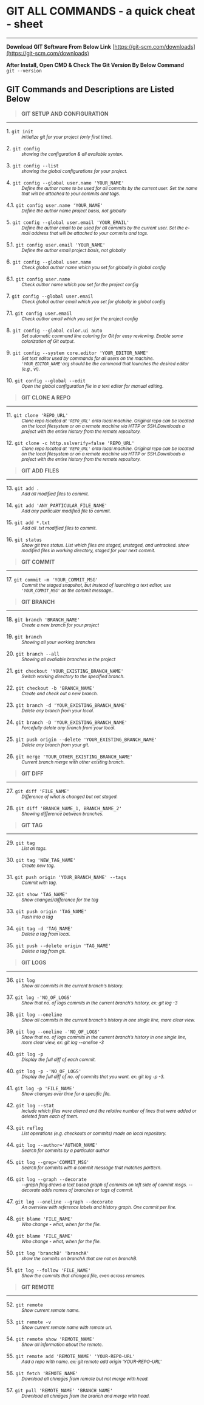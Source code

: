 # GIT ALL COMMANDS - a quick cheat - sheet
---
**Download GIT Software From Below Link**
[https://git-scm.com/downloads](https://git-scm.com/downloads)

**After Install, Open CMD & Check The Git Version By Below Command**  
`git --version`
## GIT Commands and Descriptions are Listed Below

> **GIT SETUP AND CONFIGURATION**
---

<dl>
  <dt>1. <code>git init</span></code></dt>
  <dd><small><i>initialize git for your project (only first time).</i></small></dd>
</dl>

<dl>
  <dt>2. <code>git config</span></code></dt>
  <dd><small><i>showing the configuration & all avaliable syntax.</i></small></dd>
</dl>

<dl>
  <dt>3. <code>git config --list</span></code></dt>
  <dd><small><i>showing the global configurations for your project.</i></small></dd>
</dl>

<dl>
  <dt>4. <code>git config --global user.name 'YOUR_NAME'</span></code></dt>
  <dd><small><i>Define the author name to be used for all commits by the current user. Set the name that will be attached to your commits and tags.</i></small></dd>
</dl>

<dl>
  <dt>4.1. <code>git config user.name 'YOUR_NAME'</span></code></dt>
  <dd><small><i>Define the author name project basis, not globally</i></small></dd>
</dl>

<dl>
  <dt>5. <code>git config --global user.email 'YOUR_EMAIL'</span></code></dt>
  <dd><small><i>Define the author email to be used for all commits by the current user. Set the e-mail address that will be attached to your commits and tags.</i></small></dd>
</dl>

<dl>
  <dt>5.1. <code>git config user.email 'YOUR_NAME'</span></code></dt>
  <dd><small><i>Define the author email project basis, not globally</i></small></dd>
</dl>

<dl>
  <dt>6. <code>git config --global user.name </span></code></dt>
  <dd><small><i>Check global author name which you set for globally in global config</i></small></dd>
</dl>

<dl>
  <dt>6.1. <code>git config user.name </span></code></dt>
  <dd><small><i>Check author name which you set for the project config</i></small></dd>
</dl>

<dl>
  <dt>7. <code>git config --global user.email </span></code></dt>
  <dd><small><i>Check global author email which you set for globally in global config</i></small></dd>
</dl>

<dl>
  <dt>7.1. <code>git config user.email </span></code></dt>
  <dd><small><i>Check author email which you set for the project config</i></small></dd>
</dl>

<dl>
  <dt>8. <code>git config --global color.ui auto</span></code></dt>
  <dd><small><i>Set automatic command line coloring for Git for easy reviewing. Enable some colorization of Git output.</i></small></dd>
</dl>

<dl>
  <dt>9. <code>git config --system core.editor 'YOUR_EDITOR_NAME'</span></code></dt>
  <dd><small><i>Set text editor used by commands for all users on the machine. <code>'YOUR_EDITOR_NAME'</code>arg should be the command that launches the desired editor (e.g., vi).</i></small></dd>
</dl>

<dl>
  <dt>10. <code>git config --global --edit</span></code></dt>
  <dd><small><i>Open the global configuration file in a text editor for manual editing.</i></small><dd>
</dl>

> **GIT CLONE A REPO**
---

<dl>
  <dt>11. <code>git clone 'REPO_URL'</span></code></dt>
  <dd><small><i>Clone repo located at <code>'REPO_URL'</code> onto local machine. Original repo can be
located on the local filesystem or on a remote machine via HTTP or SSH.Downloads a project with the entire history from the remote repository.</i></small><dd>
</dl>

<dl>
  <dt>12. <code>git clone -c http.sslverify=false 'REPO_URL'</span></code></dt>
  <dd><small><i>Clone repo located at <code>'REPO_URL'</code> onto local machine. Original repo can be
located on the local filesystem or on a remote machine via HTTP or SSH.Downloads a project with the entire history from the remote repository.</i></small><dd>
</dl>

> **GIT ADD FILES**
---

<dl>
  <dt>13. <code>git add .</span></code></dt>
  <dd><small><i>Add all modified files to commit.</i></small><dd>
</dl>

<dl>
  <dt>14. <code>git add 'ANY_PARTICULAR_FILE_NAME'</span></code></dt>
  <dd><small><i>Add any particular modified file to commit.</i></small><dd>
</dl>

<dl>
  <dt>15. <code>git add *.txt</span></code></dt>
  <dd><small><i>Add all .txt modified files to commit.</i></small><dd>
</dl>

<dl>
  <dt>16. <code>git status</span></code></dt>
  <dd><small><i>Show git tree status. List which files are staged, unstaged, and untracked. show modified files in working directory, staged for your next commit.</i></small><dd>
</dl>

> **GIT COMMIT**
---

<dl>
  <dt>17. <code>git commit -m 'YOUR_COMMIT_MSG'</span></code></dt>
  <dd><small><i>Commit the staged snapshot, but instead of launching
a text editor, use <code>'YOUR_COMMIT_MSG'</code> as the commit message..</i></small><dd>
</dl>

> **GIT BRANCH**
---

<dl>
  <dt>18. <code>git branch 'BRANCH_NAME'</span></code></dt>
  <dd><small><i>Create a new branch for your project</i></small><dd>
</dl>

<dl>
  <dt>19. <code>git branch</span></code></dt>
  <dd><small><i>Showing all your working branches</i></small><dd>
</dl>

<dl>
  <dt>20. <code>git branch --all</span></code></dt>
  <dd><small><i>Showing all avaliable branches in the project</i></small><dd>
</dl>

<dl>
  <dt>21. <code>git checkout 'YOUR_EXISTING_BRANCH_NAME'</span></code></dt>
  <dd><small><i>Switch working directory to the specified branch.</i></small><dd>
</dl>

<dl>
  <dt>22. <code>git checkout -b 'BRANCH_NAME'</span></code></dt>
  <dd><small><i>Create and check out a new branch.</i></small><dd>
</dl>

<dl>
  <dt>23. <code>git branch -d 'YOUR_EXISTING_BRANCH_NAME'</span></code></dt>
  <dd><small><i>Delete any branch from your local.</i></small><dd>
</dl>

<dl>
  <dt>24. <code>git branch -D 'YOUR_EXISTING_BRANCH_NAME'</span></code></dt>
  <dd><small><i>Forcefully delete any branch from your local.</i></small><dd>
</dl>

<dl>
  <dt>25. <code>git push origin --delete 'YOUR_EXISTING_BRANCH_NAME'</span></code></dt>
  <dd><small><i>Delete any branch from your git.</i></small><dd>
</dl>

<dl>
  <dt>26. <code>git merge 'YOUR_OTHER_EXISTING_BRANCH_NAME'</span></code></dt>
  <dd><small><i>Current branch merge with other existing branch.</i></small><dd>
</dl>

> **GIT DIFF**
---

<dl>
  <dt>27. <code>git diff 'FILE_NAME'</span></code></dt>
  <dd><small><i>Difference of what is changed but not staged.</i></small><dd>
</dl>

<dl>
  <dt>28. <code>git diff 'BRANCH_NAME_1, BRANCH_NAME_2'</span></code></dt>
  <dd><small><i>Showing difference between branches.</i></small><dd>
</dl>

> **GIT TAG**
---

<dl>
  <dt>29. <code>git tag</span></code></dt>
  <dd><small><i>List all tags.</i></small><dd>
</dl>

<dl>
  <dt>30. <code>git tag 'NEW_TAG_NAME'</span></code></dt>
  <dd><small><i>Create new tag.</i></small><dd>
</dl>

<dl>
  <dt>31. <code>git push origin 'YOUR_BRANCH_NAME' --tags</span></code></dt>
  <dd><small><i>Commit with tag.</i></small><dd>
</dl>

<dl>
  <dt>32. <code>git show 'TAG_NAME'</span></code></dt>
  <dd><small><i>Show changes/difference for the tag</i></small><dd>
</dl>

<dl>
  <dt>33. <code>git push origin 'TAG_NAME'</span></code></dt>
  <dd><small><i>Push into a tag</i></small><dd>
</dl>

<dl>
  <dt>34. <code>git tag -d 'TAG_NAME'</span></code></dt>
  <dd><small><i>Delete a tag from local.</i></small><dd>
</dl>

<dl>
  <dt>35. <code>git push --delete origin 'TAG_NAME'</span></code></dt>
  <dd><small><i>Delete a tag from git.</i></small><dd>
</dl>

> **GIT LOGS**
---
<dl>
  <dt>36. <code>git log</span></code></dt>
  <dd><small><i>Show all commits in the current branch’s history.</i></small><dd>
</dl>

<dl>
  <dt>37. <code>git log -'NO_OF_LOGS'</span></code></dt>
  <dd><small><i>Show that no. of logs commits in the current branch’s history, ex: git log -3</i></small><dd>
</dl>

<dl>
  <dt>38. <code>git log --oneline</span></code></dt>
  <dd><small><i>Show all commits in the current branch’s history in one single line, more clear view.</i></small><dd>
</dl>

<dl>
  <dt>39. <code>git log --oneline -'NO_OF_LOGS'</span></code></dt>
  <dd><small><i>Show that no. of logs commits in the current branch’s history in one single line, more clear view, ex: git log --oneline -3</i></small><dd>
</dl>

<dl>
  <dt>40. <code>git log -p</span></code></dt>
  <dd><small><i>Display the full diff of each commit.</i></small><dd>
</dl>

<dl>
  <dt>40. <code>git log -p -'NO_OF_LOGS'</span></code></dt>
  <dd><small><i>Display the full diff of no. of commits that you want. ex: git log -p -3.</i></small><dd>
</dl>

<dl>
  <dt>41. <code>git log -p 'FILE_NAME'</span></code></dt>
  <dd><small><i>Show changes over time for a specific file.</i></small><dd>
</dl>

<dl>
  <dt>42. <code>git log --stat</span></code></dt>
  <dd><small><i>Include which files were altered and the relative number of
lines that were added or deleted from each of them.</i></small><dd>
</dl>

<dl>
  <dt>43. <code>git reflog</span></code></dt>
  <dd><small><i>List operations (e.g. checkouts or commits) made on local repository.</i></small><dd>
</dl>

<dl>
  <dt>44. <code>git log --author='AUTHOR_NAME'</span></code></dt>
  <dd><small><i>Search for commits by a particular author</i></small><dd>
</dl>

<dl>
  <dt>45. <code>git log --grep='COMMIT_MSG'</span></code></dt>
  <dd><small><i>Search for commits with a commit message that matches parttern.</i></small><dd>
</dl>

<dl>
  <dt>46. <code>git log --graph --decorate</span></code></dt>
  <dd><small><i>--graph flag draws a text based graph of commits on left side of commit
msgs. --decorate adds names of branches or tags of commit.</i></small><dd>
</dl>

<dl>
  <dt>47. <code>git log --oneline --graph --decorate</span></code></dt>
  <dd><small><i>An overview with reference labels and history graph. One commit per line.</i></small><dd>
</dl>

<dl>
  <dt>48. <code>git blame 'FILE_NAME'</span></code></dt>
  <dd><small><i>Who change - what, when for the file.</i></small><dd>
</dl>

<dl>
  <dt>49. <code>git blame 'FILE_NAME'</span></code></dt>
  <dd><small><i>Who change - what, when for the file.</i></small><dd>
</dl>

<dl>
  <dt>50. <code>git log 'branchB' 'branchA'</span></code></dt>
  <dd><small><i>show the commits on branchA that are not on branchB.</i></small><dd>
</dl>

<dl>
  <dt>51. <code>git log --follow 'FILE_NAME'</span></code></dt>
  <dd><small><i>Show the commits that changed file, even across renames.</i></small><dd>
</dl>

> **GIT REMOTE**
---

<dl>
  <dt>52. <code>git remote</span></code></dt>
  <dd><small><i>Show current remote name.</i></small><dd>
</dl>

<dl>
  <dt>53. <code>git remote -v</span></code></dt>
  <dd><small><i>Show current remote name with remote url.</i></small><dd>
</dl>

<dl>
  <dt>54. <code>git remote show 'REMOTE_NAME'</span></code></dt>
  <dd><small><i>Show all information about the remote.</i></small><dd>
</dl>

<dl>
  <dt>55. <code>git remote add 'REMOTE_NAME' 'YOUR-REPO-URL'</span></code></dt>
  <dd><small><i>Add a repo with name. ex: git remote add origin 'YOUR-REPO-URL'</i></small><dd>
</dl>

<dl>
  <dt>56. <code>git fetch 'REMOTE_NAME'</span></code></dt>
  <dd><small><i>Download all chnages from remote but not merge with head.</i></small><dd>
</dl>

<dl>
  <dt>57. <code>git pull 'REMOTE_NAME' 'BRANCH_NAME'</span></code></dt>
  <dd><small><i>Download all chnages from the branch and merge with head.</i></small><dd>
</dl>
